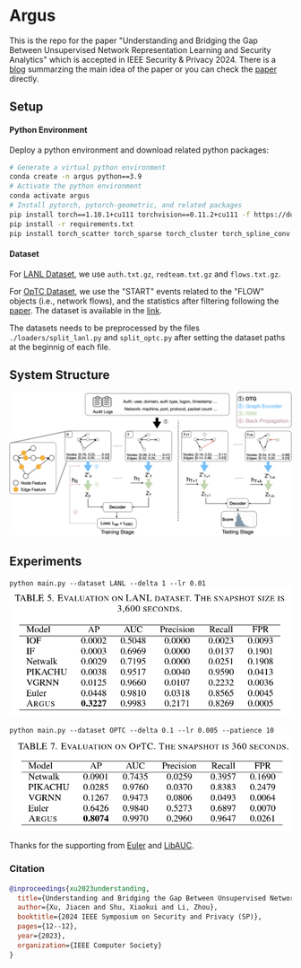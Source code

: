 # Argus
This is the repo for the paper "Understanding and Bridging the Gap Between Unsupervised Network Representation Learning and Security Analytics" which is accepted in IEEE Security & Privacy 2024.
There is a [blog](https://c0ldstudy.github.io/posts/GSA/) summarzing the main idea of the paper or you can check the [paper](https://www.computer.org/csdl/proceedings-article/sp/2024/313000a012/1RjE9Q5gQrm) directly.

## Setup

#### Python Environment
Deploy a python environment and download related python packages:
```bash
# Generate a virtual python environment
conda create -n argus python==3.9
# Activate the python environment
conda activate argus
# Install pytorch, pytorch-geometric, and related packages
pip install torch==1.10.1+cu111 torchvision==0.11.2+cu111 -f https://download.pytorch.org/whl/cu111/torch_stable.html
pip install -r requirements.txt
pip install torch_scatter torch_sparse torch_cluster torch_spline_conv -f https://data.pyg.org/whl/torch-1.10.1+cu111.html --no-index
```
#### Dataset
For [LANL Dataset](https://csr.lanl.gov/data/cyber1/), we use `auth.txt.gz`, `redteam.txt.gz` and `flows.txt.gz`.

For [OpTC Dataset](https://github.com/FiveDirections/OpTC-data), we use the "START" events related to the "FLOW" objects (i.e., network flows), and the statistics after filtering following the [paper](https://ieeexplore.ieee.org/abstract/document/9789921). The dataset is available in the [link](https://drive.google.com/drive/folders/1pTU-ZcyJbzoB1FuvujXe-ynaUy8O-PVD?usp=sharing).

The datasets needs to be preprocessed by the files `./loaders/split_lanl.py` and `split_optc.py` after setting the dataset paths at the beginnig of each file.

## System Structure
![Framework](./imgs/framework.png)



## Experiments

`python main.py --dataset LANL --delta 1 --lr 0.01`
![LANL](./imgs/lanl_result.png)

`python main.py --dataset OPTC --delta 0.1 --lr 0.005 --patience 10`
![LANL](./imgs/optc_result.png)


Thanks for the supporting from [Euler](https://github.com/iHeartGraph/Euler) and [LibAUC](https://github.com/Optimization-AI/LibAUC).


### Citation
```bibtex
@inproceedings{xu2023understanding,
  title={Understanding and Bridging the Gap Between Unsupervised Network Representation Learning and Security Analytics},
  author={Xu, Jiacen and Shu, Xiaokui and Li, Zhou},
  booktitle={2024 IEEE Symposium on Security and Privacy (SP)},
  pages={12--12},
  year={2023},
  organization={IEEE Computer Society}
}
```
